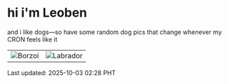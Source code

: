# hi i'm Leoben

and i like dogs—so have some random dog pics that change whenever my CRON feels like it

|  |  |
|--------|----------|
| ![Borzoi](https://random-dog-vercel.vercel.app/api/random-borzoi?v=1759429711) | ![Labrador](https://random-dog-vercel.vercel.app/api/random-labrador?v=1759429711) |

Last updated: 2025-10-03 02:28 PHT

